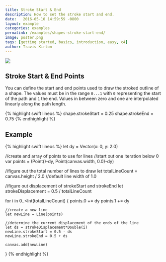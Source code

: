 ```yaml
---
title: Stroke Start & End
description: How to set the stroke start and end.
date:   2016-05-10 14:59:59 -0800
layout: example
categories: examples
permalink: /examples/shapes-stroke-start-end/
image: poster.png
tags: [getting started, basics, introduction, easy, c4]
author: Travis Kirton
---
```

![](stroke-start-end.png)

## Stroke Start & End Points
You can define the start and end points used to draw the stroked outline of a shape. The values must be in the range `0...1` with `0` representing the start of the path and `1` the end. Values in between zero and one are interpolated linearly along the path length.

{% highlight swift lineos %}
shape.strokeStart = 0.25
shape.strokeEnd = 0.75
{% endhighlight %}

## Example
{% highlight swift lineos %}
let dy = Vector(x: 0, y: 2.0)

//create and array of points to use for lines
//start out one iteration below 0
var points = (Point()-dy, Point(canvas.width, 0.0)-dy)

//figure out the total number of lines to draw
let totalLineCount = canvas.height / 2.0 //default line width of 1.0

//figure out displacement of strokeStart and strokeEnd
let strokeDisplacement = 0.5 / totalLineCount

for i in 0..<Int(totalLineCount) {
    points.0 += dy
    points.1 += dy

    //create a new line
    let newLine = Line(points)

    //determine the current displacement of the ends of the line
    let ds = strokeDisplacement*Double(i)
    newLine.strokeStart = 0.5 - ds
    newLine.strokeEnd = 0.5 + ds

    canvas.add(newLine)
}
{% endhighlight %}